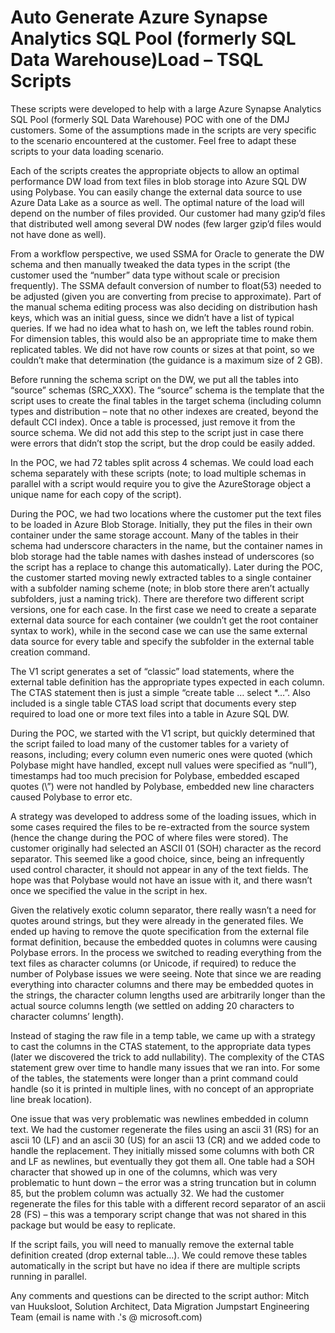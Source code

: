 # Auto Generate Azure Synapse Analytics SQL Pool (formerly SQL Data Warehouse)Load – TSQL Scripts

These scripts were developed to help with a large Azure Synapse Analytics SQL Pool (formerly SQL Data Warehouse) POC with one of the DMJ customers. Some of the assumptions made in the scripts are very specific to the scenario encountered at the customer. Feel free to adapt these scripts to your data loading scenario.

Each of the scripts creates the appropriate objects to allow an optimal performance DW load from text files in blob storage into Azure SQL DW using Polybase. You can easily change the external data source to use Azure Data Lake as a source as well. The optimal nature of the load will depend on the number of files provided. Our customer had many gzip’d files that distributed well among several DW nodes (few larger gzip’d files would not have done as well).

From a workflow perspective, we used SSMA for Oracle to generate the DW schema and then manually tweaked the data types in the script (the customer used the “number” data type without scale or precision frequently). The SSMA default conversion of number to float(53) needed to be adjusted (given you are converting from precise to approximate). Part of the manual schema editing process was also deciding on distribution hash keys, which was an initial guess, since we didn’t have a list of typical queries. If we had no idea what to hash on, we left the tables round robin. For dimension tables, this would also be an appropriate time to make them replicated tables. We did not have row counts or sizes at that point, so we couldn’t make that determination (the guidance is a maximum size of 2 GB). 

Before running the schema script on the DW, we put all the tables into “source” schemas (SRC_XXX). The “source” schema is the template that the script uses to create the final tables in the target schema (including column types and distribution – note that no other indexes are created, beyond the default CCI index). Once a table is processed, just remove it from the source schema. We did not add this step to the script just in case there were errors that didn’t stop the script, but the drop could be easily added. 

In the POC, we had 72 tables split across 4 schemas. We could load each schema separately with these scripts (note; to load multiple schemas in parallel with a script would require you to give the AzureStorage object a unique name for each copy of the script).

During the POC, we had two locations where the customer put the text files to be loaded in Azure Blob Storage. Initially, they put the files in their own container under the same storage account. Many of the tables in their schema had underscore characters in the name, but the container names in blob storage had the table names with dashes instead of underscores (so the script has a replace to change this automatically). Later during the POC, the customer started moving newly extracted tables to a single container with a subfolder naming scheme (note; in blob store there aren’t actually subfolders, just a naming trick). There are therefore two different script versions, one for each case. In the first case we need to create a separate external data source for each container (we couldn’t get the root container syntax to work), while in the second case we can use the same external data source for every table and specify the subfolder in the external table creation command.

The V1 script generates a set of “classic” load statements, where the external table definition has the appropriate types expected in each column. The CTAS statement then is just a simple “create table … select *…”.  Also included is a single table CTAS load script that documents every step required to load one or more text files into a table in Azure SQL DW.

During the POC, we started with the V1 script, but quickly determined that the script failed to load many of the customer tables for a variety of reasons, including; every column even numeric ones were quoted (which Polybase might have handled, except null values were specified as “null”), timestamps had too much precision for Polybase, embedded escaped quotes (\”) were not handled by Polybase, embedded new line characters caused Polybase to error etc.

A strategy was developed to address some of the loading issues, which in some cases required the files to be re-extracted from the source system (hence the change during the POC of where files were stored). The customer originally had selected an ASCII 01 (SOH) character as the record separator. This seemed like a good choice, since, being an infrequently used control character, it should not appear in any of the text fields. The hope was that Polybase would not have an issue with it, and there wasn’t once we specified the value in the script in hex. 

Given the relatively exotic column separator, there really wasn’t a need for quotes around strings, but they were already in the generated files. We ended up having to remove the quote specification from the external file format definition, because the embedded quotes in columns were causing Polybase errors. In the process we switched to reading everything from the text files as character columns (or Unicode, if required) to reduce the number of Polybase issues we were seeing. Note that since we are reading everything into character columns and there may be embedded quotes in the strings, the character column lengths used are arbitrarily longer than the actual source columns length (we settled on adding 20 characters to character columns’ length).

Instead of staging the raw file in a temp table, we came up with a strategy to cast the columns in the CTAS statement, to the appropriate data types (later we discovered the trick to add nullability). The complexity of the CTAS statement grew over time to handle many issues that we ran into. For some of the tables, the statements were longer than a print command could handle (so it is printed in multiple lines, with no concept of an appropriate line break location). 

One issue that was very problematic was newlines embedded in column text. We had the customer regenerate the files using an ascii 31 (RS) for an ascii 10 (LF) and an ascii 30 (US) for an ascii 13 (CR) and we added code to handle the replacement. They initially missed some columns with both CR and LF as newlines, but eventually they got them all. One table had a SOH character that showed up in one of the columns, which was very problematic to hunt down – the error was a string truncation but in column 85, but the problem column was actually 32. We had the customer regenerate the files for this table with a different record separator of an ascii 28 (FS) – this was a temporary script change that was not shared in this package but would be easy to replicate.

If the script fails, you will need to manually remove the external table definition created (drop external table…). We could remove these tables automatically in the script but have no idea if there are multiple scripts running in parallel.


Any comments and questions can be directed to the script author: Mitch van Huuksloot, Solution Architect, Data Migration Jumpstart Engineering Team (email is name with .'s @ microsoft.com)
